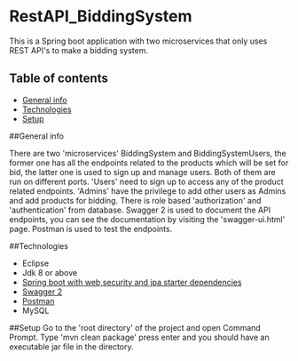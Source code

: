 # RestAPI_BiddingSystem
This is a Spring boot application with two microservices that only uses REST API's to make a bidding system. 


## Table of contents
* [General info](#general-info)
* [Technologies](#technologies)
* [Setup](#setup)


##General info

There are two 'microservices' BiddingSystem and BiddingSystemUsers, the former one has all the endpoints related to the products which will be set for bid,
the latter one is used to sign up and manage users. Both of them are run on different ports. 'Users' need to sign up to access any of the product related 
endpoints. 'Admins' have the privilege to add other users as Admins and add products for bidding. There is role based 'authorization' and 'authentication' from database.
Swagger 2 is used to document the API endpoints, you can see the documentation by visiting the 'swagger-ui.html' page. Postman is used to test the endpoints.


##Technologies
* Eclipse
* Jdk 8 or above
* [Spring boot with web,security and jpa starter dependencies](https://start.spring.io/)
* [Swagger 2](https://swagger.io/)
* [Postman](https://www.postman.com/)
* MySQL


##Setup
Go to the 'root directory' of the project and open Command Prompt.
Type 'mvn clean package' press enter and you should have an executable jar file in the directory.
